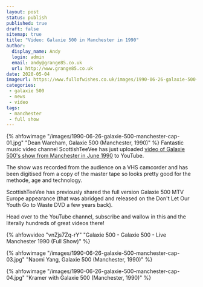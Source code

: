 ```yaml
---
layout: post
status: publish
published: true
draft: false
sitemap: true
title: "Video: Galaxie 500 in Manchester in 1990"	
author: 
  display_name: Andy
  login: admin
  email: andy@grange85.co.uk
  url: http://www.grange85.co.uk
date: 2020-05-04	
imageurl: https://www.fullofwishes.co.uk/images/1990-06-26-galaxie-500-manchester-cap-01.jpg
categories:
 - galaxie 500
 - news
 - video
tags:
 - manchester
 - full show
---
```

{% ahfowimage "/images/1990-06-26-galaxie-500-manchester-cap-01.jpg" "Dean Wareham, Galaxie 500 (Manchester, 1990)" %}
Fantastic music video channel ScottishTeeVee has just uploaded [video of Galaxie 500's show from Manchester in June 1990](https://www.youtube.com/watch?v=vnZjs7Zq-rY) to YouTube.

The show was recorded from the audience on a VHS camcorder and has been digitised from a copy of the master tape so looks pretty good for the methode, age and technology.

ScottishTeeVee has previously shared the full version Galaxie 500 MTV Europe appearance (that was abridged and released on the Don't Let Our Youth Go to Waste DVD a few years back).

Head over to the YouTube channel, subscribe and wallow in this and the literally hundreds of great videos there!

{% ahfowvideo "vnZjs7Zq-rY" "Galaxie 500 - Galaxie 500 - Live Manchester 1990 (Full Show)" %}

{% ahfowimage "/images/1990-06-26-galaxie-500-manchester-cap-03.jpg" "Naomi Yang, Galaxie 500 (Manchester, 1990)" %}

{% ahfowimage "/images/1990-06-26-galaxie-500-manchester-cap-04.jpg" "Kramer with Galaxie 500 (Manchester, 1990)" %}